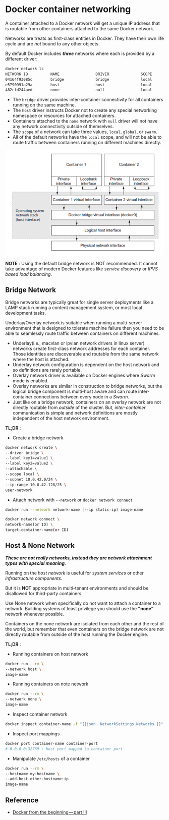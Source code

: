 # Docker container networking

A container attached to a Docker network will get a unique IP address that is routable from other containers attached to the same Docker network.

Networks are treats  as first-class entities in Docker. They have their own life cycle and are *not* bound to any other objects.

By default Docker includes ***three*** networks where each is provided by a different driver:

```bash
docker network ls
NETWORK ID          NAME                DRIVER              SCOPE
04164f93085c        bridge              bridge              local
e5790991a29a        host                host                local
482cfd244aed        none                null                local
```

* The `bridge` driver provides inter-container connectivity for all containers running on the same machine.
* The `host` driver instructs Docker not to create any special networking namespace or resources for attached containers.
* Containers attached to the `none` network with `null` driver will not have any network connectivity outside of themselves.
* The `scope` of a network can take three values, `local`, `global`, or `swarm`.
* All of the default networks have the `local` scope, and will not be able to route traffic between containers running on different machines directly.

![Default local Docker network topology with two attached containers](images/default_network.png)

**NOTE** : Using the default bridge network is NOT recommended. It cannot take advantage of modern Docker features like *service discovery* or *IPVS based load balancing*.

## Bridge Network

Bridge networks are typically great for single server deployments like a LAMP stack running a content management system, or most local development tasks.

Underlay/Overlay network is suitable when running a multi-server environment that is designed to tolerate machine failure then you need to be able to seamlessly route traffic between containers on different machines.

* Underlay(i.e., macvlan or ipvlan network drivers in linux server) networks create first-class network addresses for each container. Those identities are discoverable and routable from the same network where the host is attached.
* Underlay network configuration is dependent on the host network and so definitions are rarely portable.
* Overlay network driver is available on Docker engines where *Swarm* mode is enabled.
* Overlay networks are similar in construction to bridge networks, but the logical bridge component is multi-host aware and can route inter-container connections between every node in a *Swarm*.
* Just like on a bridge network, containers on an overlay network are not directly routable from *outside* of the cluster. But, *inter-container* communication is simple and network definitions are mostly independent of the host network environment.

**TL;DR** :

* Create a bridge network

```bash
docker network create \
--driver bridge \
--label key1=value1 \
--label key2=value2 \
--attachable \
--scope local \
--subnet 10.0.42.0/24 \
--ip-range 10.0.42.128/25 \
user-network
```

* Attach network with `--network` or `docker network connect`

```bash
docker run --network network-name [--ip static-ip] image-name
```

```bash
docker network connect \
network-name(or ID) \
target-container-name(or ID)
```

## Host & None Network

***These are not really networks, instead they are network attachment types with special meaning.***

Running on the *host network* is useful for *system services* or other *infrastructure components*.

But it is **NOT** appropriate in multi-tenant environments and should be disallowed for third-party
containers.

Use None network when specifically do not want to attach a container to a network. Building systems of least privilege you should use the **"none"** network whenever possible.

Containers on the none network are isolated from each other and the rest of the world, but remember that even containers on the bridge network are not directly routable from outside of
the host running the Docker engine.

**TL;DR** :

* Running containers on host network

```bash
docker run --rm \
--network host \
image-name
```

* Running containers on note network

```bash
docker run --rm \
--network none \
image-name
```

* Inspect container network

```bash
docker inspect container-name -f "{{json .NetworkSettings.Networks }}"
```

* Inspect port mappings

```bash
docker port container-name container-port
# 0.0.0.0:32769 : host port mapped to container port
```

* Manipulate `/etc/hosts` of a container

```bash
docker run --rm \
--hostname my-hostname \
--add-host other-hostname:ip
image-name
```

## Reference

- [Docker from the beginning — part III](https://dev.to/softchris/docker-from-the-beginningpart-iii-2h51)